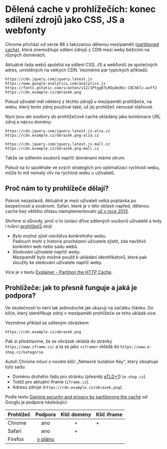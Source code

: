 # Dělená cache v prohlížečích: konec sdílení zdrojů jako CSS, JS a webfonty

Chrome příchází od verze 86 s takzvanou dělenou mezipamětí ([partitioned cache](https://www.stefanjudis.com/notes/say-goodbye-to-resource-caching-across-sites-and-domains/)), která znemožňuje sdílení zdrojů z CDN mezi weby běžícími na různých doménách.

Aktuálně řada webů spoléhá na sdílení CSS, JS a webfontů ze společných adres, umístěných na velkých CDN. Vezměme pár typických příkladů:

```text
https://cdn.jquery.com/jquery.latest.js
https://www.google-analytics.com/analytics.js
https://fonts.gstatic.com/s/anton/v12/1Ptgg87LROyAm3Kz-C8CSKlv.woff2
https://cdn.example.cz/obrazek.png
```

Pokud uživatel měl některý z těchto zdrojů v mezipaměti prohlížeče, na webu, který tento zdroj používal také, už jej prohlížeč nemusel stahovat.

Nyní jsou ale soubory do prohlížečové cache ukládány jako kombinace URL zdroj a názvu domény:

```text
https://cdn.jquery.com/jquery.latest.js-alza.cz
https://cdn.example.cz/obrazek.png-alza.cz

https://cdn.jquery.com/jquery.latest.js-mall.cz
https://cdn.example.cz/obrazek.png-mall.cz
```

Takže se sdílením souborů napříč doménami máme utrum.

Pokud na to spoléháte ve svých strategiích pro optimalizaci rychlosti webu, může to mít nemalý vliv na rychlost webu u uživatelů.

## Proč nám to ty prohlížeče dělají?

Pokrok nezastavíš. Aktuálně je mezi uživateli velká poptávka po bezpečnosti a soukromí. Safari, které je v této oblasti napřed, dělenou cache bez většího ohlasu naimplementovalo [už v roce 2013](https://bugs.webkit.org/show_bug.cgi?id=110269).

Shrňme si důvody, proč o to izolaci dříve sdílených souborů uživatelé a tedy i tvůrci [prohlížečů](prohlizece.md) stojí:

- _Bylo možné zjisti návštěvu konkrétního webu._  
Padouch mohl z historie procházení uživatele zjistit, zda navštívil konkrétní web nebo sadu webů.
- _Sledování uživatele napříč weby._  
Mezipaměť bylo možné použít k ukládání identifikátorů, které pak sloužily ke sledování uživatele napříč weby.

Více je v textu [Explainer - Partition the HTTP Cache](https://github.com/shivanigithub/http-cache-partitioning).

## Prohlížeče: jak to přesně funguje a jaká je podpora?

Ve skutečnosti to není tak jednoduché jak ukazuji na začátku článku. Do klíče, který identifikuje zdroj v mezipaměti prohlížeče se toho ukládá více.

Vezměme příklad se sdíleným obrázkem:

```text
https://cdn.example.cz/obrazek.png
```

Pak si představme, že se obrázek vkládá do stránky `https://www.iframe.cz/` a ta se jako `<iframe>` vkládá do `https://www.e-shop.cz/kategorie`.

Autoři Chrome mluví o novém klíči „Network Isolation Key“, který obsahuje tuto sadu:

- Doménu druhého řádu pro stránku (přesněji [eTLD+1](https://web.dev/same-site-same-origin/)) (`e-shop.cz`).
- Totéž pro aktuální iframe (`iframe.cz`).
- Adresu zdroje (`https://cdn.example.cz/obrazek.png`).

Podle textu [Gaining security and privacy by partitioning the cache](https://developers.google.com/web/updates/2020/10/http-cache-partitioning) od Googlu je podpora následující:

<div class="rwd-scrollable"  markdown="1">

| Prohlížeč | Podpora | Klíč domény | Klíč iframe |
|-----------|:-------:|:-----------:|:------------|
| Chrome    | ano     |     +       |     +       |
| Safari    | ano     |     +       |             |
| Firefox   | [v plánu](https://bugzilla.mozilla.org/show_bug.cgi?id=1536058) |             |             |

</div>

<!-- TODO 

- co to pro mě znamená?
	- those that serve large volumes of highly cacheable resources across many sites (such as fonts and popular scripts) may see an increase in their traffic.
		- (There's a proposal to enable shared libraries in a privacy-preserving way called Web Shared Libraries (presentation video), but it's still under consideration.)
	- sdílení knihoven napříč weby
- proč není sdílení souborů hlavní důvod pro CDN?



## Co když to ale má uživatel v cache prohlížeče už z jiného webu? {#cache-prohlizece}

Dříve jste se mohli poměrně spolehnout, že uživatelé mají v cache prohlížeče soubory populárních knihoven už z jiných webů.

Osobně jsem z téhle představy začal střízlivět poté, co jsem si přečetl [statistiky Stevea Souderse](https://www.stevesouders.com/blog/2013/03/18/http-archive-jquery/) z roku 2013. Ty ukazují, že roztříštěnost verzí jQuery na webech je obrovská. A představa, že vývojáři používají poslední verze je mylná.

<figure class="f-6" markdown="1">
| Verze jQuery   | Podíl na webech  |
|----------------|-----------------:|
| 1.4.2 (http)   | 1,7 % |
| 1.7.2 (http)   | 1,6 % |
| 1.7.1 (http)   | 1,6 % |
| 1.3.2 (http)   | 1,2 % |
| 1.7.2 (https)  | 1,1 % |
<figcaption markdown="1">
*Tabulka: Podíl jQuery na webech v roce 2013. V té době ještě navíc záleželo na tom, zda je používaná verze běžící na HTTP nebo [HTTPS](https.md).*
</figcaption>
</figure>

To bylo v roce 2013, jež před druhou a třetí verzí jQuery. Nyní máme na světě zhruba [80 verzí jQuery](https://code.jquery.com/jquery/), přičemž v produkčním používání jich na světě, ale i v ČR a SR bude – no osmdesát, že ano. Soudě dle mé osobní zkušenosti, vývojáři zrovna tuhle knihovnu bohužel aktualizují překvapivě hodně málo.

Šance, že uživatelé budou mít zrovna vaši verzi vaší oblíbené knihovny v keši prohlížeče, prostě byla i před rokem 2020 nevelká. A to ještě nepřišla poslední rána, hned o ni budu mluvit.

## Dělená mezipaměť od Chrome 86

Nově Chrome zavádí takzvané [cache partitioning](https://developers.google.com/web/updates/2020/10/http-cache-partitioning). Zatímco tyto dva soubory byly napříč doménami ukládány pod jednotným klíčem:

```text
https://cdn.jquery.com/jquery.latest.js
https://cdn.example.cz/obrazek.png
```

Nyní jsou ukládány jako kombinace názvu a zdroje:

```text
https://cdn.jquery.com/jquery.latest.js-alza.cz
https://cdn.example.cz/obrazek.png-alza.cz

https://cdn.jquery.com/jquery.latest.js-mall.cz
https://cdn.example.cz/obrazek.png-mall.cz
```

Není tedy možné sdílet zdroje napříč weby.

Důvodem pro toto je bezpečnost a soukromí uživatele. V případě zdrojů sdílených napříč doménami bylo možné uživatele sledovat nebo provádět útok [Cross-site search attack](https://portswigger.net/daily-swig/new-xs-leak-techniques-reveal-fresh-ways-to-expose-user-information). Safari, které v oblasti soukromí vede peleton, toto [naimplementovalo už v roce 2013](https://bugs.webkit.org/show_bug.cgi?id=110269).

Takže pokud stahujete soubory např. ono jQuery od Google, moduly z unpkg.com, fonty od Google fonts, nikdo vám to rozhodně nezakazuje, ale miminálně z důvodů sdílené cache už to smysl nedává.

-->
